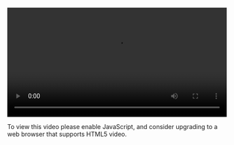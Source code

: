 <video controls="" style="width: 100%; display: block;"><source src="http://o86bpj665.bkt.clouddn.com/react-baby/6-react-state.mp4" type="video/mp4"><p>To view this video please enable JavaScript, and consider upgrading to a web browser that supports HTML5 video.</p></video>
